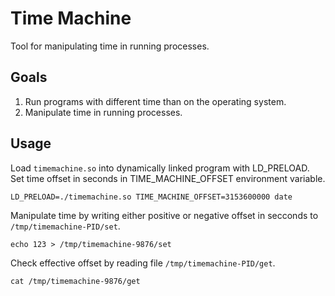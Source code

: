 # Time Machine 

Tool for manipulating time in running processes.

## Goals

1. Run programs with different time than on the operating system.
2. Manipulate time in running processes.

## Usage

Load `timemachine.so` into dynamically linked program with LD_PRELOAD. Set time offset in seconds in TIME_MACHINE_OFFSET environment variable.

	LD_PRELOAD=./timemachine.so TIME_MACHINE_OFFSET=3153600000 date

Manipulate time by writing either positive or negative offset in secconds to `/tmp/timemachine-PID/set`.

	echo 123 > /tmp/timemachine-9876/set

Check effective offset by reading file `/tmp/timemachine-PID/get`.

	cat /tmp/timemachine-9876/get
